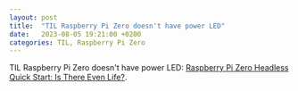 ```yaml
---
layout: post
title:  "TIL Raspberry Pi Zero doesn't have power LED"
date:   2023-08-05 19:21:00 +0200
categories: TIL, Raspberry Pi Zero 
---
```

TIL Raspberry Pi Zero doesn't have power LED: [Raspberry Pi Zero Headless Quick Start: Is There Even Life?](https://learn.adafruit.com/raspberry-pi-zero-creation/is-my-pi-zero-dead).
